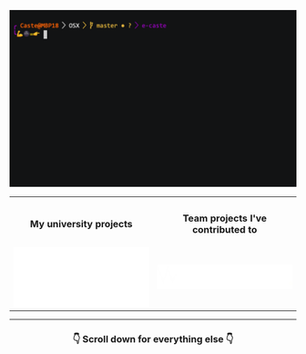 <!--
**e-caste/e-caste** is a ✨ _special_ ✨ repository because its `README.md` (this file) appears on your GitHub profile.

Here are some ideas to get you started:

- 🔭 I’m currently working on ...
- 🌱 I’m currently learning ...
- 👯 I’m looking to collaborate on ...
- 🤔 I’m looking for help with ...
- 💬 Ask me about ...
- 📫 How to reach me: ...
- 😄 Pronouns: ...
- ⚡ Fun fact: ...
-->

![presentation.sh](https://github.com/e-caste/e-caste/raw/master/term.gif)

<div align="center">
  <table>
    <tr>
      <th><h3>My university projects</h3></th>
      <th><h3>Team projects I've contributed to</h3></th>
    </tr>
    <tr>
      <td width="50%">
        <a href="https://github.com/stars/e-caste/lists/university-projects">
          <div><img src="https://raw.githubusercontent.com/e-caste/e-caste/master/images/logo_polito.svg" /></div>
        </a>
      </td>
      <td width="50%">
        <a href="https://github.com/stars/e-caste/lists/weee-open-projects">
          <div><img src="https://raw.githubusercontent.com/e-caste/e-caste/master/images/logo_weeeopen.svg" /></div>
        </a>
      </td>
    </tr>
  </table>
  <hr />
  <h3>
    👇 Scroll down for everything else 👇
  </h3>
</div>
